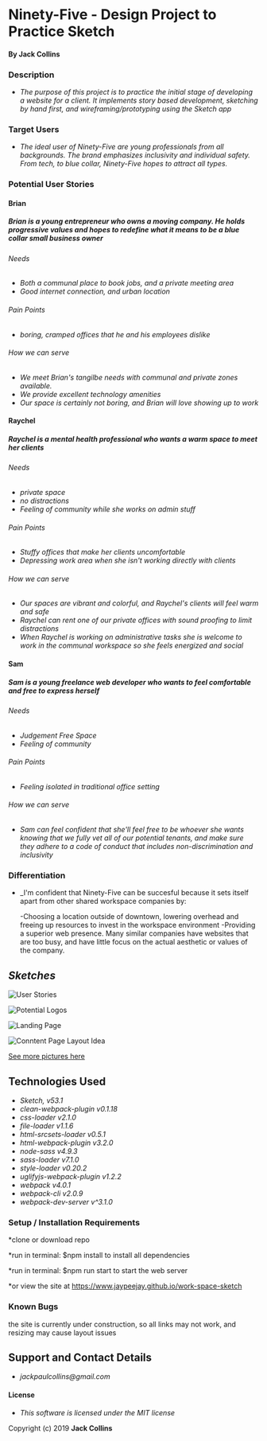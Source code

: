 # Ninety-Five - Design Project to Practice Sketch



#### By **Jack Collins**

### Description

* _The purpose of this project is to practice the initial stage of developing a website for a client. It implements story based development, sketching by hand first, and wireframing/prototyping using the Sketch app_

### Target Users

* _The ideal user of Ninety-Five are young professionals from all backgrounds. The brand emphasizes inclusivity and individual safety. From tech, to blue collar, Ninety-Five hopes to attract all types._



### Potential User Stories

#### Brian
##### Brian is a young entrepreneur who owns a moving company. He holds progressive values and hopes to redefine what it means to be a blue collar small business owner

###### Needs
* _Both a communal place to book jobs, and a private meeting area_
* _Good internet connection, and urban location_

###### Pain Points
* _boring, cramped offices that he and his employees dislike_


###### How we can serve
* _We meet Brian's tangilbe needs with communal and private zones available._
* _We provide excellent technology amenities_
* _Our space is certainly not boring, and Brian will love showing up to work_

#### Raychel
##### Raychel is a mental health professional who wants a warm space to meet her clients
###### Needs
* _private space_
* _no distractions_
* _Feeling of community while she works on admin stuff_

###### Pain Points
* _Stuffy offices that make her clients uncomfortable_
* _Depressing work area when she isn't working directly with clients_


###### How we can serve
* _Our spaces are vibrant and colorful, and Raychel's clients will feel warm and safe_
* _Raychel can rent one of our private offices with sound proofing to limit distractions_
* _When Raychel is working on administrative tasks she is welcome to work in the communal workspace so she feels energized and social_

#### Sam
##### Sam is a young freelance web developer who wants to feel comfortable and free to express herself
###### Needs
* _Judgement Free Space_
* _Feeling of community_

###### Pain Points
* _Feeling isolated in traditional office setting_

###### How we can serve
* _Sam can feel confident that she'll feel free to be whoever she wants knowing that we fully vet all of our potential tenants, and make sure they adhere to a code of conduct that includes non-discrimination and inclusivity_

### Differentiation

* _I'm confident that Ninety-Five can be succesful because it sets itself apart from other shared workspace companies by:

  -Choosing a location outside of downtown, lowering overhead and freeing up resources to invest in the workspace environment
  -Providing a superior web presence. Many similar companies have websites that are too busy, and have little focus on the actual aesthetic or values of the company.

## _Sketches_



![User Stories](https://i.imgur.com/rRqvq4D.jpg)


![Potential Logos](https://i.imgur.com/QUeeYN4.jpg)


![Landing Page](https://i.imgur.com/bxL8F9M.jpg)


![Conntent Page Layout Idea](https://i.imgur.com/1kXJFjF.jpg)

[See more pictures here](https://imgur.com/a/5aezSMl)

## Technologies Used

* _Sketch, v53.1_
* _clean-webpack-plugin v0.1.18_
* _css-loader v2.1.0_
* _file-loader v1.1.6_
* _html-srcsets-loader v0.5.1_
* _html-webpack-plugin v3.2.0_
* _node-sass v4.9.3_
* _sass-loader v7.1.0_
* _style-loader v0.20.2_
* _uglifyjs-webpack-plugin v1.2.2_
* _webpack v4.0.1_
* _webpack-cli v2.0.9_
* _webpack-dev-server v^3.1.0_

### Setup / Installation Requirements

*clone or download repo

*run in terminal: $npm install to install all dependencies

*run in terminal: $npm run start to start the web server

*or view the site at https://www.jaypeejay.github.io/work-space-sketch


### Known Bugs

the site is currently under construction, so all links may not work, and resizing may cause layout issues

## Support and Contact Details

* _jackpaulcollins@gmail.com_

#### License
* _This software is licensed under the MIT license_

Copyright (c) 2019 **Jack Collins**
